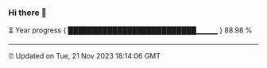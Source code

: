 ### Hi there 👋

⏳ Year progress { ██████████████████████████▁▁▁▁ } 88.98 %

---

⏰ Updated on Tue, 21 Nov 2023 18:14:06 GMT
